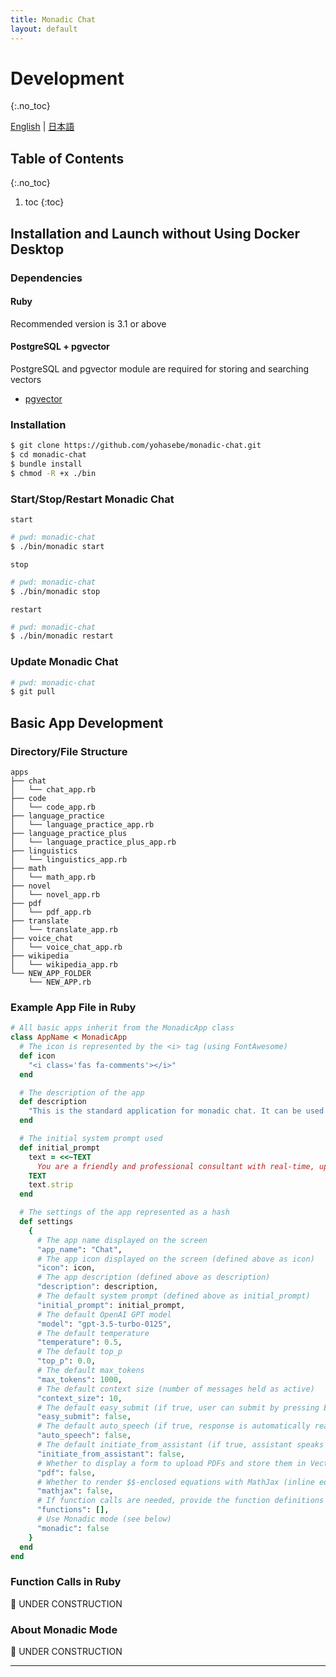 ```yaml
---
title: Monadic Chat
layout: default
---
```


# Development
{:.no_toc}

[English](/monadic-chat/development) |
[日本語](/monadic-chat/development_ja)

## Table of Contents
{:.no_toc}

1. toc
{:toc}

## Installation and Launch without Using Docker Desktop

### Dependencies

#### Ruby

Recommended version is 3.1 or above

#### PostgreSQL + pgvector

PostgreSQL and pgvector module are required for storing and searching vectors

- [pgvector](https://github.com/pgvector/pgvector)

### Installation

```bash
$ git clone https://github.com/yohasebe/monadic-chat.git
$ cd monadic-chat
$ bundle install
$ chmod -R +x ./bin
```

### Start/Stop/Restart Monadic Chat

`start`

```bash
# pwd: monadic-chat
$ ./bin/monadic start
```

`stop`

```bash
# pwd: monadic-chat
$ ./bin/monadic stop
```

`restart`

```bash
# pwd: monadic-chat
$ ./bin/monadic restart
```

### Update Monadic Chat

```bash
# pwd: monadic-chat
$ git pull
```

## Basic App Development

### Directory/File Structure

```text
apps
├── chat
│   └── chat_app.rb
├── code
│   └── code_app.rb
├── language_practice
│   └── language_practice_app.rb
├── language_practice_plus
│   └── language_practice_plus_app.rb
├── linguistics
│   └── linguistics_app.rb
├── math
│   └── math_app.rb
├── novel
│   └── novel_app.rb
├── pdf
│   └── pdf_app.rb
├── translate
│   └── translate_app.rb
├── voice_chat
│   └── voice_chat_app.rb
├── wikipedia
│   └── wikipedia_app.rb
└── NEW_APP_FOLDER
    └── NEW_APP.rb
```

### Example App File in Ruby

```ruby
# All basic apps inherit from the MonadicApp class
class AppName < MonadicApp
  # The icon is represented by the <i> tag (using FontAwesome)
  def icon
    "<i class='fas fa-comments'></i>"
  end

  # The description of the app
  def description
    "This is the standard application for monadic chat. It can be used in basically the same way as ChatGPT."
  end

  # The initial system prompt used
  def initial_prompt
    text = <<~TEXT
      You are a friendly and professional consultant with real-time, up-to-date information about almost anything. You are able to answer various types of questions, write computer program code, make decent suggestions, and give helpful advice in response to a prompt from the user. If the prompt is not clear enough, ask the user to rephrase it. Use the same language as the user and insert an emoji that you deem appropriate for the user's input at the beginning of your response.
    TEXT
    text.strip
  end

  # The settings of the app represented as a hash
  def settings
    {
      # The app name displayed on the screen
      "app_name": "Chat",
      # The app icon displayed on the screen (defined above as icon)
      "icon": icon,
      # The app description (defined above as description)
      "description": description,
      # The default system prompt (defined above as initial_prompt)
      "initial_prompt": initial_prompt,
      # The default OpenAI GPT model
      "model": "gpt-3.5-turbo-0125",
      # The default temperature
      "temperature": 0.5,
      # The default top_p
      "top_p": 0.0,
      # The default max_tokens
      "max_tokens": 1000,
      # The default context size (number of messages held as active)
      "context_size": 10,
      # The default easy_submit (if true, user can submit by pressing Enter)
      "easy_submit": false,
      # The default auto_speech (if true, response is automatically read out)
      "auto_speech": false,
      # The default initiate_from_assistant (if true, assistant speaks first)
      "initiate_from_assistant": false,
      # Whether to display a form to upload PDFs and store them in Vector DB
      "pdf": false,
      # Whether to render $$-enclosed equations with MathJax (inline equations are enclosed in $)
      "mathjax": false,
      # If function calls are needed, provide the function definitions (see below)
      "functions": [],
      # Use Monadic mode (see below)
      "monadic": false
    }
  end
end
```

### Function Calls in Ruby

🚧 UNDER CONSTRUCTION


### About Monadic Mode

🚧 UNDER CONSTRUCTION

<script src="https://cdn.jsdelivr.net/npm/jquery@3.5.0/dist/jquery.min.js"></script>
<script src="https://cdn.jsdelivr.net/npm/lightbox2@2.11.3/src/js/lightbox.js"></script>

---

<script>
  function copyToClipBoard(id){
    var copyText =  document.getElementById(id).innerText;
    document.addEventListener('copy', function(e) {
        e.clipboardData.setData('text/plain', copyText);
        e.preventDefault();
      }, true);
    document.execCommand('copy');
    alert('copied');
  }
</script>

